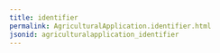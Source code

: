 ```yaml
---
title: identifier
permalink: AgriculturalApplication.identifier.html
jsonid: agriculturalapplication_identifier
---
```

